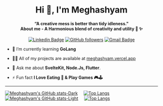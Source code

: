 <h1 align="center">Hi 👋, I'm Meghashyam</h1>
<h4 align="center">“A creative mess is better than tidy idleness." <br> About me - A Harmonious blend of creativity and utility  🚀 ✨</h4>
<div align="center">

[![Linkedin Badge](https://img.shields.io/badge/-gmeghashyam-blue?style=flat-square&logo=Linkedin&logoColor=white&link=https://www.linkedin.com/in/tanejasaksham/)](https://www.linkedin.com/in/gmeghashyam/) [![GitHub followers](https://img.shields.io/github/followers/Meghashyam1218?label=Follow&style=social)](https://github.com/Meghashyam1218/?tab=follow)
[![Gmail Badge](https://img.shields.io/badge/-gurrammeghashyam@gmail.com-c14438?style=flat-square&logo=Gmail&logoColor=white&link=mailto:gurrammeghashyam@gmail.com)](mailto:sakshamtaneja7861@gmail.com)

</div>

- 🌱 I’m currently learning **GoLang**

- 👨‍💻 All of my projects are available at [meghashyam.vercel.app](https://meghashyam.vercel.app/)

- 💬 Ask me about **SvelteKit, Node.Js, Flutter**.

- ⚡ Fun fact **I Love Eating 🍕 & Play Games 🎮🕹️**


 ----


[![Meghashyam's GitHub stats-Dark](https://github-readme-stats.vercel.app/api?username=Meghashyam1218&rank_icon=github&theme=dark#gh-dark-mode-only)](https://github.com/Meghashyam1218/github-readme-stats#gh-dark-mode-only)&nbsp; &nbsp; &nbsp;[![Top Langs](https://github-readme-stats.vercel.app/api/top-langs/?username=anuraghazra&layout=compact&theme=dark#gh-dark-mode-only)](https://github.com/anuraghazra/github-readme-stats&theme=dark#gh-dark-mode-only)
[![Meghashyam's GitHub stats-Light](https://github-readme-stats.vercel.app/api?username=Meghashyam1218&rank_icon=github&theme=grayWhite#gh-light-mode-only)](https://github.com/Meghashyam1218/github-readme-stats#gh-light-mode-only)&nbsp; &nbsp; &nbsp;[![Top Langs](https://github-readme-stats.vercel.app/api/top-langs/?username=anuraghazra&layout=compact&theme=grayWhite#gh-light-mode-only)](https://github.com/anuraghazra/github-readme-stats&theme=grayWhite#gh-light-mode-only)
